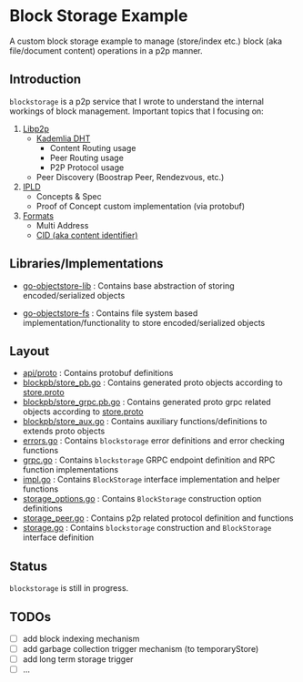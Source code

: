 # Block Storage Example
A custom block storage example to manage (store/index etc.) block (aka file/document content) operations in a p2p manner.

## Introduction

`blockstorage` is a p2p service that I wrote to understand the internal workings of block management. Important topics that I focusing on:

1) [Libp2p](https://libp2p.io/)
    - [Kademlia DHT](https://github.com/libp2p/go-libp2p-kad-dht)
        - Content Routing usage
        - Peer Routing usage
        - P2P Protocol usage
    - Peer Discovery (Boostrap Peer, Rendezvous, etc.)
2) [IPLD](https://ipld.io/)
    - Concepts & Spec
    - Proof of Concept custom implementation (via protobuf)
3) [Formats](https://github.com/multiformats/)
    - Multi Address
    - [CID (aka content identifier)](https://docs.ipfs.io/concepts/content-addressing/)



## Libraries/Implementations

* [go-objectstore-lib](https://github.com/igumus/go-objectstore-lib) : Contains base abstraction of storing encoded/serialized objects

* [go-objectstore-fs](https://github.com/igumus/go-objectstore-fs) : Contains file system based implementation/functionality to store encoded/serialized objects

## Layout

- [api/proto](./api/protobuf/) : Contains protobuf definitions
- [blockpb/store_pb.go](./blockpb/store.pb.go) : Contains generated proto objects according to [store.proto](./api/protobuf/store.proto)
- [blockpb/store_grpc.pb.go](./blockpb/store_grpc.pb.go) : Contains generated proto grpc related objects according to [store.proto](./api/protobuf/store.proto)
- [blockpb/store_aux.go](./blockpb/store_aux.go) : Contains auxiliary functions/definitions to extends proto objects
- [errors.go](./errors.go) : Contains `blockstorage` error definitions and error checking functions
- [grpc.go](./grpc.go) : Contains `blockstorage` GRPC endpoint definition and RPC function implementations
- [impl.go](./impl.go) : Contains `BlockStorage` interface implementation and helper functions
- [storage_options.go](./storage_options.go) : Contains `BlockStorage` construction option definitions
- [storage_peer.go](./storage_peer.go) : Contains p2p related protocol definition and functions
- [storage.go](./storage.go) : Contains `blockstorage` construction and  `BlockStorage` interface definition

## Status
`blockstorage` is still in progress.

## TODOs
- [ ] add block indexing mechanism
- [ ] add garbage collection trigger mechanism (to temporaryStore)
- [ ] add long term storage trigger
- [ ] ...